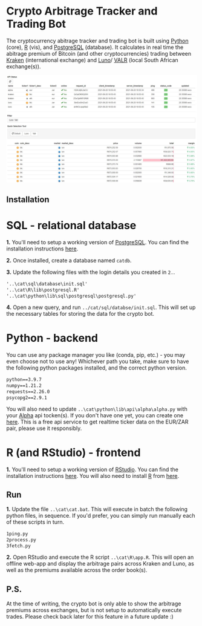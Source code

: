 # Crypto Arbitrage Tracker and Trading Bot

The cryptocurrency abitrage tracker and trading bot is built using [Python](https://www.python.org/) (core), [R](https://www.r-project.org/) (vis), and [PostgreSQL](https://www.postgresql.org/) (database). It calculates in real time the abitrage premium of Bitcoin (and other cryptocurrencies) trading between [Kraken](https://www.kraken.com/) (international exchange) and [Luno](https://www.luno.com/)/ [VALR](https://www.valr.com/) (local South African exchange(s)).

<p align="center">
  <img src="assets/splash.JPG"/>
</p>

## Installation

# SQL - relational database

**1.** You'll need to setup a working version of [PostgreSQL](https://www.postgresql.org/). You can find the installation instructions [here](https://www.postgresql.org/).

**2.** Once installed, create a database named `catdb`.

**3.** Update the following files with the login details you created in `2.`.

```
'..\cat\sql\database\init.sql'
'..\cat\R\lib\postgresql.R'
'..\cat\python\lib\sql\postgresql\postgresql.py'
```

**4.** Open a new query, and run `../cat/sql/databse/init.sql`. This will set up the necessary tables for storing the data for the crypto bot.

# Python - backend

You can use any package manager you like (conda, pip, etc.) - you may even choose not to use any! Whichever path you take, make sure to have the following python packages installed, and the correct python version.

```
python==3.9.7
numpy==1.21.2
requests==2.26.0
psycopg2==2.9.1
```

You will also need to update `..\cat\python\lib\api\alpha\alpha.py` with your [Alpha](https://www.alphavantage.co/) api tocken(s). If you don't have one yet, you can create one [here](https://www.alphavantage.co/support/#api-key). This is a free api service to get realtime ticker data on the EUR/ZAR pair, please use it responsibly.

# R (and RStudio) - frontend

**1.** You'll need to setup a working version of [RStudio](https://www.rstudio.com/products/rstudio/#rstudio-desktop). You can find the installation instructions [here](https://www.rstudio.com/products/rstudio/#rstudio-desktop). You will also need to install [R](https://www.r-project.org/) from [here](https://www.r-project.org/).

## Run

**1.** Update the file `..\cat\cat.bat`. This will execute in batch the following python files, in sequence. If you'd prefer, you can simply run manually each of these scripts in turn.

```
1ping.py
2process.py
3fetch.py
```

**2.** Open RStudio and execute the R script `..\cat\R\app.R`. This will open an offline web-app and display the arbitrage pairs across Kraken and Luno, as well as the premiums available across the order book(s).

## P.S.

At the time of writing, the crypto bot is only able to show the arbitrage premiums across exchanges, but is not setup to automatically execute trades. Please check back later for this feature in a future update :)